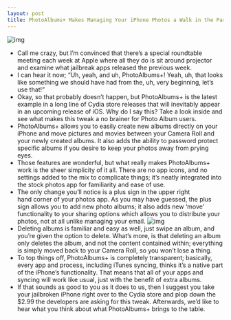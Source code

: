 ```yaml
---
layout: post
title: PhotoAlbums+ Makes Managing Your iPhone Photos a Walk in the Park
---
```

![img](http://media.idownloadblog.com/wp-content/uploads/2010/11/Photo-Albums+-e1291037250609.jpg)
* Call me crazy, but I’m convinced that there’s a special roundtable meeting each week at Apple where all they do is sit around projector and examine what jailbreak apps released the previous week.
* I can hear it now; “Uh, yeah, and uh, PhotoAlbums+! Yeah, uh, that looks like something we should have had from the, uh, very beginning, let’s use that!”
* Okay, so that probably doesn’t happen, but PhotoAlbums+ is the latest example in a long line of Cydia store releases that will inevitably appear in an upcoming release of iOS. Why do I say this? Take a look inside and see what makes this tweak a no brainer for Photo Album users.
* PhotoAlbums+ allows you to easily create new albums directly on your iPhone and move pictures and movies between your Camera Roll and your newly created albums. It also adds the ability to password protect specific albums if you desire to keep your photos away from prying eyes.
* Those features are wonderful, but what really makes PhotoAlbums+ work is the sheer simplicity of it all. There are no app icons, and no settings added to the mix to complicate things; it’s neatly integrated into the stock photos app for familiarity and ease of use.
* The only change you’ll notice is a plus sign in the upper right hand corner of your photos app. As you may have guessed, the plus sign allows you to add new photo albums; it also adds new ‘move’ functionality to your sharing options which allows you to distribute your photos, not at all unlike managing your email.
![img](http://media.idownloadblog.com/wp-content/uploads/2010/11/PhotoAlbums+-Create.png)
* Deleting albums is familiar and easy as well, just swipe an album, and you’re given the option to delete. What’s more, is that deleting an album only deletes the album, and not the content contained within; everything is simply moved back to your Camera Roll, so you won’t lose a thing.
* To top things off, PhotoAlbums+ is completely transparent; basically, every app and process, including iTunes syncing, thinks it’s a native part of the iPhone’s functionality. That means that all of your apps and syncing will work like usual, just with the benefit of extra albums.
* If that sounds as good to you as it does to us, then I suggest you take your jailbroken iPhone right over to the Cydia store and plop down the $2.99 the developers are asking for this tweak. Afterwards, we’d like to hear what you think about what PhotoAlbums+ brings to the table.

